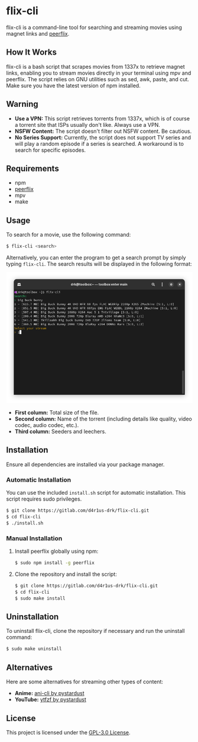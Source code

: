 # flix-cli

flix-cli is a command-line tool for searching and streaming movies using magnet links and [peerflix](https://github.com/mafintosh/peerflix).

## How It Works

flix-cli is a bash script that scrapes movies from 1337x to retrieve magnet links, enabling you to stream movies directly in your terminal using mpv and peerflix. The script relies on GNU utilities such as sed, awk, paste, and cut. Make sure you have the latest version of npm installed.

## Warning

- **Use a VPN:** This script retrieves torrents from 1337x, which is of course a torrent site that ISPs usually don't like. Always use a VPN.
- **NSFW Content:** The script doesn't filter out NSFW content. Be cautious.
- **No Series Support:** Currently, the script does not support TV series and will play a random episode if a series is searched. A workaround is to search for specific episodes.

## Requirements

- npm
- [peerflix](https://github.com/mafintosh/peerflix)
- mpv
- make

## Usage

To search for a movie, use the following command:

```sh
$ flix-cli <search>
```

Alternatively, you can enter the program to get a search prompt by simply typing `flix-cli`. The search results will be displayed in the following format:

![Output Example](./data/output-example.png "Output Example")

- **First column:** Total size of the file.
- **Second column:** Name of the torrent (including details like quality, video codec, audio codec, etc.).
- **Third column:** Seeders and leechers.

## Installation

Ensure all dependencies are installed via your package manager.

### Automatic Installation

You can use the included `install.sh` script for automatic installation. This script requires sudo privileges.

```sh
$ git clone https://gitlab.com/d4r1us-drk/flix-cli.git
$ cd flix-cli
$ ./install.sh
```

### Manual Installation

1. Install peerflix globally using npm:

    ```sh
    $ sudo npm install -g peerflix
    ```

2. Clone the repository and install the script:

    ```sh
    $ git clone https://gitlab.com/d4r1us-drk/flix-cli.git
    $ cd flix-cli
    $ sudo make install
    ```

## Uninstallation

To uninstall flix-cli, clone the repository if necessary and run the uninstall command:

```sh
$ sudo make uninstall
```

## Alternatives

Here are some alternatives for streaming other types of content:

- **Anime:** [ani-cli by pystardust](https://github.com/pystardust/ani-cli)
- **YouTube:** [ytfzf by pystardust](https://github.com/pystardust/ytfzf)

## License

This project is licensed under the [GPL-3.0 License](https://raw.githubusercontent.com/Illumina/licenses/master/gpl-3.0.txt).
